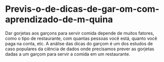 # Previs-o-de-dicas-de-gar-om-com-aprendizado-de-m-quina
Dar gorjetas aos garçons para servir comida depende de muitos fatores, como o tipo de restaurante, com quantas pessoas você está, quanto você paga na conta, etc. A análise das dicas do garçom é um dos estudos de caso populares da ciência de dados onde precisamos prever as gorjetas dadas a um garçom para servir a comida em um restaurante.
